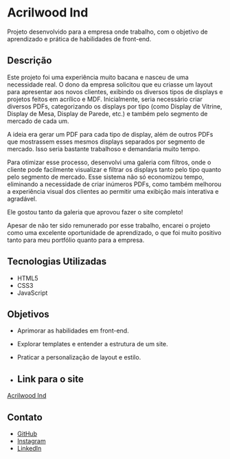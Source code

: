 # Acrilwood Ind

Projeto desenvolvido para a empresa onde trabalho, com o objetivo de aprendizado e prática de habilidades de front-end.

## Descrição

Este projeto foi uma experiência muito bacana e nasceu de uma necessidade real. O dono da empresa solicitou que eu criasse um layout para apresentar aos novos clientes, exibindo os diversos tipos de displays e projetos feitos em acrílico e MDF. Inicialmente, seria necessário criar diversos PDFs, categorizando os displays por tipo (como Display de Vitrine, Display de Mesa, Display de Parede, etc.) e também pelo segmento de mercado de cada um.

A ideia era gerar um PDF para cada tipo de display, além de outros PDFs que mostrassem esses mesmos displays separados por segmento de mercado. Isso seria bastante trabalhoso e demandaria muito tempo.

Para otimizar esse processo, desenvolvi uma galeria com filtros, onde o cliente pode facilmente visualizar e filtrar os displays tanto pelo tipo quanto pelo segmento de mercado. Esse sistema não só economizou tempo, eliminando a necessidade de criar inúmeros PDFs, como também melhorou a experiência visual dos clientes ao permitir uma exibição mais interativa e agradável.

Ele gostou tanto da galeria que aprovou fazer o site completo!

Apesar de não ter sido remunerado por esse trabalho, encarei o projeto como uma excelente oportunidade de aprendizado, o que foi muito positivo tanto para meu portfólio quanto para a empresa.

## Tecnologias Utilizadas
- HTML5
- CSS3
- JavaScript

## Objetivos
- Aprimorar as habilidades em front-end.
- Explorar templates e entender a estrutura de um site.
- Praticar a personalização de layout e estilo.

- ## Link para o site

[Acrilwood Ind](https://acrilwoodind.vercel.app)

## Contato
- [GitHub](https://github.com/raphaelsantos141)
- [Instagram](https://www.instagram.com/raphael.adesign/?igsh=dmN6OGEzY3h6OG00)
- [LinkedIn](https://www.linkedin.com/in/raphaelsantos141)
